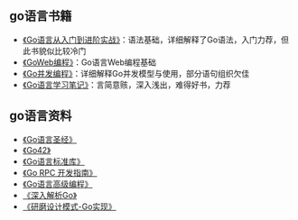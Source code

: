 ## go语言书籍

- [《Go语言从入门到进阶实战》](https://book.douban.com/subject/30240200/)：语法基础，详细解释了Go语法，入门力荐，但此书貌似比较冷门
- [《GoWeb编程》](https://book.douban.com/subject/27204133/)：Go语言Web编程基础
- [《Go并发编程》](https://book.douban.com/subject/27016236/)：详细解释Go并发模型与使用，部分语句组织欠佳
- [《Go语言学习笔记》](https://book.douban.com/subject/26832468/)：言简意赅，深入浅出，难得好书，力荐

## go语言资料

- [《Go语言圣经》](https://github.com/gopl-zh/gopl-zh.github.com)
- [《Go42》](https://github.com/ffhelicopter/Go42)
- [《Go语言标准库》](https://github.com/polaris1119/The-Golang-Standard-Library-by-Example)
- [《Go RPC 开发指南》](https://github.com/smallnest/go-rpc-programming-guide)
- [《Go语言高级编程》](https://github.com/chai2010/advanced-go-programming-book)
- [《深入解析Go》](https://github.com/tiancaiamao/go-internals)
- [《研磨设计模式-Go实现》](https://github.com/senghoo/golang-design-pattern)